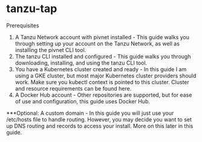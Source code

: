 # tanzu-tap

Prerequisites

1.  A Tanzu Network account with pivnet installed - This guide walks you through setting up your account on the Tanzu Network, as well as installing the pivnet CLI tool.
2.  The tanzu CLI installed and configured - This guide walks you through downloading, installing, and using the tanzu CLI tool.
3.  You have a Kubernetes cluster created and ready - In this guide I am using a GKE cluster, but most major Kubernetes cluster providers should work. Make sure you kubectl context is pointed to this cluster. Cluster and resource requirements can be found here.
4.  A Docker Hub account - Other repositories are supported, but for ease of use and configuration, this guide uses Docker Hub.

***Optional: A custom domain - In this guide you will just use your /etc/hosts file to handle routing. However, you may decide you want to set up DNS routing and records to access your install. More on this later in this guide.
